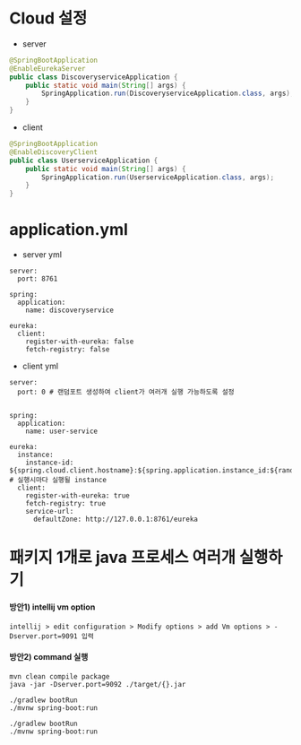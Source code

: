 # Cloud 설정
- server
```java
@SpringBootApplication
@EnableEurekaServer
public class DiscoveryserviceApplication {
	public static void main(String[] args) {
		SpringApplication.run(DiscoveryserviceApplication.class, args);
	}
}
```
- client
```java
@SpringBootApplication
@EnableDiscoveryClient
public class UserserviceApplication {
	public static void main(String[] args) {
		SpringApplication.run(UserserviceApplication.class, args);
	}
}
```


# application.yml
- server yml
```
server:
  port: 8761

spring:
  application:
    name: discoveryservice

eureka:
  client:
    register-with-eureka: false
    fetch-registry: false
```

- client yml
```
server:
  port: 0 # 랜덤포트 생성하여 client가 여러개 실행 가능하도록 설정


spring:
  application:
    name: user-service

eureka:
  instance:
    instance-id: ${spring.cloud.client.hostname}:${spring.application.instance_id:${random.value}} # 실행시마다 실행될 instance
  client:
    register-with-eureka: true
    fetch-registry: true
    service-url:
      defaultZone: http://127.0.0.1:8761/eureka
```

# 패키지 1개로 java 프로세스 여러개 실행하기
#### 방안1) intellij vm option
```
intellij > edit configuration > Modify options > add Vm options > -Dserver.port=9091 입력
```
#### 방안2) command 실행
```
mvn clean compile package
java -jar -Dserver.port=9092 ./target/{}.jar
```
```
./gradlew bootRun
./mvnw spring-boot:run
```


```
./gradlew bootRun
./mvnw spring-boot:run
```
